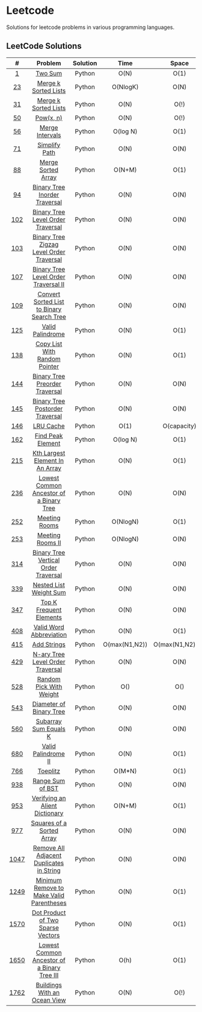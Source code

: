# Leetcode

Solutions for leetcode problems in various programming languages.

## LeetCode Solutions 

|                                         #                                          |                                                    Problem                                                    | Solution |     Time      |      Space      | Difficulty |
| :--------------------------------------------------------------------------------: | :-----------------------------------------------------------------------------------------------------------: | :------: | :-----------: | :-------------: | :--------: |
|                    [1](https://leetcode.com/problems/two-sum/)                     |                                        [Two Sum](/Python/1_Two_Sum.py)                                        |  Python  |     O(N)      |      O(1)       |    Easy    |
|             [23](https://leetcode.com/problems/merge-k-sorted-lists/)              |                          [Merge k Sorted Lists](/Python/23_Merge_k_Sorted_Lists.py)                           |  Python  |   O(NlogK)    |      O(N)       |    Hard    |
|               [31](https://leetcode.com/problems/next-permutation/)                |                           [Merge k Sorted Lists](/Python/31_Next_Permutation.py.py)                           |  Python  |     O(N)      |      O(!)       |   Medium   |
|                    [50](https://leetcode.com/problems/powx-n/)                     |                                [Pow(x, n)](/Python/31_Next_Permutation.py.py)                                 |  Python  |     O(N)      |      O(!)       |   Medium   |
|                [56](https://leetcode.com/problems/merge-intervals/)                |                                   [Merge Intervals](/Python/50_Pow(x,n).py)                                   |  Python  |   O(log N)    |      O(1)       |   Medium   |
|                 [71](https://leetcode.com/problems/simplify-path/)                 |                                 [Simplify Path](/Python/71_Simplify_Path.py)                                  |  Python  |     O(N)      |      O(N)       |   Medium   |
|              [88](https://leetcode.com/problems/merge-sorted-array/)               |                             [Merge Sorted Array](Python/88_Merge_Sorted_Array.py)                             |  Python  |    O(N+M)     |      O(1)       |    Easy    |
|         [94](https://leetcode.com/problems/binary-tree-inorder-traversal/)         |                  [Binary Tree Inorder Traversal](Python/94_Binary_Tree_Inorder_Traversal.py)                  |  Python  |     O(N)      |      O(N)       |    Easy    |
|      [102](https://leetcode.com/problems/binary-tree-level-order-traversal/)       |             [Binary Tree Level Order Traversal](/Python/102_Binary_Tree_Level_Order_Traversal.py)             |  Python  |     O(N)      |      O(N)       |    Easy    |
|   [103](https://leetcode.com/problems/binary-tree-zigzag-level-order-traversal/)   |      [Binary Tree Zigzag Level Order Traversal](/Python/103_Binary_Tree_Zigzag_Level_Order_Traversal.py)      |  Python  |     O(N)      |      O(N)       |   Medium   |
|     [107](https://leetcode.com/problems/binary-tree-level-order-traversal-ii/)     |          [Binary Tree Level Order Traversal II](/Python/107_Binary_Tree_Level_Order_Traversal_II.py)          |  Python  |     O(N)      |      O(N)       |   Medium   |
|  [109](https://leetcode.com/problems/convert-sorted-list-to-binary-search-tree/)   |     [Convert Sorted List to Binary Search Tree](/Python/109_Convert_Sorted_List_To_Binary_Search_Tree.py)     |  Python  |     O(N)      |      O(N)       |   Medium   |
|               [125](https://leetcode.com/problems/valid-palindrome/)               |                              [Valid Palindrome](/Python/125_Valid_Palindrome.py)                              |  Python  |     O(N)      |      O(1)       |    Easy    |
|        [138](https://leetcode.com/problems/copy-list-with-random-pointer/)         |                 [Copy List With Random Pointer](/Python/138_Copy_List_With_Random_Pointer.py)                 |  Python  |     O(N)      |      O(1)       |    Easy    |
|        [144](https://leetcode.com/problems/binary-tree-preorder-traversal/)        |                [Binary Tree Preorder Traversal](/Python/144_Binary_Tree_Preorder_Traversal.py)                |  Python  |     O(N)      |      O(N)       |    Easy    |
|       [145](https://leetcode.com/problems/binary-tree-postorder-traversal/)        |               [Binary Tree Postorder Traversal](/Python/145_Binary_Tree_Postorder_Traversal.py)               |  Python  |     O(N)      |      O(N)       |    Easy    |
|                  [146](https://leetcode.com/problems/lru-cache/)                   |                                     [LRU Cache](/Python/146_LRU_Cache.py)                                     |  Python  |     O(1)      |   O(capacity)   |   Medium   |
|              [162](https://leetcode.com/problems/find-peak-element/)               |                             [Find Peak Element](/Python/162_Find_Peak_Element.py)                             |  Python  |   O(log N)    |      O(1)       |   Medium   |
|       [215](https://leetcode.com/problems/kth-largest-element-in-an-array/)        |               [Kth Largest Element In An Array](/Python/215_Kth_Largest_Element_In_An_Array.py)               |  Python  |     O(N)      |      O(1)       |   Medium   |
|   [236](https://leetcode.com/problems/lowest-common-ancestor-of-a-binary-tree/)    |       [Lowest Common Ancestor of a Binary Tree](/Python/236_Lowest_Common_Ancestor_Of_A_Binary_Tree.py)       |  Python  |     O(N)      |      O(N)       |   Medium   |
|                [252](https://leetcode.com/problems/meeting-rooms/)                 |                                 [Meeting Rooms](/Python/252_Meeting_Rooms.py)                                 |  Python  |   O(NlogN)    |      O(1)       |    Easy    |
|               [253](https://leetcode.com/problems/meeting-rooms-ii/)               |                              [Meeting Rooms II](/Python/253_Meeting_Rooms_II.py)                              |  Python  |   O(NlogN)    |      O(N)       |   Medium   |
|     [314](https://leetcode.com/problems/binary-tree-vertical-order-traversal/)     |          [Binary Tree Vertical Order Traversal](/Python/314_Binary_Tree_Vertical_Order_Traversal.py)          |  Python  |     O(N)      |      O(N)       |   Medium   |
|            [339](https://leetcode.com/problems/nested-list-weight-sum/)            |                        [Nested List Weight Sum](/Python/339_Nested_List_Weight_Sum.py)                        |  Python  |     O(N)      |      O(N)       |   Medium   |
|           [347](https://leetcode.com/problems/top-k-frequent-elements/)            |                       [Top K Frequent Elements](/Python/347_Top_K_Frequent_Elements.py)                       |  Python  |     O(N)      |      O(N)       |   Medium   |
|           [408](https://leetcode.com/problems/valid-word-abbreviation/)            |                       [Valid Word Abbreviation](/Python/408_Valid_Work_Abbreviation.py)                       |  Python  |     O(N)      |      O(1)       |    Easy    |
|                 [415](https://leetcode.com/problems/add-strings/)                  |                                   [Add Strings](/Python/415_Add_Strings.py)                                   |  Python  | O(max(N1,N2)) | O(max(N1,N2)+1) |    Easy    |
|       [429](https://leetcode.com/problems/n-ary-tree-level-order-traversal/)       |              [N-ary Tree Level Order Traversal](/Python/429_N-ary_Tree_LeveL_Order_Traversal.py)              |  Python  |     O(N)      |      O(N)       |   Medium   |
|           [528](https://leetcode.com/problems/random-pick-with-weight/)            |                       [Random Pick With Weight](/Python/528_Random_Pick_With_Weight.py)                       |  Python  |      O()      |       O()       |   Medium   |
|           [543](https://leetcode.com/problems/diameter-of-binary-tree/)            |                       [Diameter of Binary Tree](/Python/543_Diameter_Of_Binary_Tree.py)                       |  Python  |     O(N)      |      O(N)       |    Easy    |
|            [560](https://leetcode.com/problems/subarray-sum-equals-k/)             |                         [Subarray Sum Equals K](/Python/560_Subarray_Sum_Equals_K.py)                         |  Python  |     O(N)      |      O(N)       |   Medium   |
|             [680](https://leetcode.com/problems/valid-palindrome-ii/)              |                           [Valid Palindrome II](/Python/680_Valid_Palindrome_II.py)                           |  Python  |     O(N)      |      O(1)       |    Easy    |
|               [766](https://leetcode.com/problems/toeplitz-matrix/)                |                                  [Toeplitz](/Python/766_Toeplitz_Matrix.py)                                   |  Python  |    O(M*N)     |      O(1)       |    Easy    |
|               [938](https://leetcode.com/problems/range-sum-of-bst/)               |                              [Range Sum of BST](/Python/938_Range_Sum_of_BST.py)                              |  Python  |     O(N)      |      O(N)       |    Easy    |
|        [953](https://leetcode.com/problems/verifying-an-alien-dictionary/)         |                [Verifying an Alient Dictionary](/Python/953_Verifying_An_Alient_Dictionary.py)                |  Python  |    O(N+M)     |      O(1)       |    Easy    |
|          [977](https://leetcode.com/problems/squares-of-a-sorted-array/)           |                     [Squares of a Sorted Array](/Python/977_Squares_Of_A_Sorted_Array.py)                     |  Python  |     O(N)      |      O(N)       |    Easy    |
|  [1047](https://leetcode.com/problems/remove-all-adjacent-duplicates-in-string/)   |     [Remove All Adjacent Duplicates in String](/Python/1047_Remove_All_Adjacent_Duplicates_In_String.py)      |  Python  |     O(N)      |      O(N)       |    Easy    |
|  [1249](https://leetcode.com/problems/minimum-remove-to-make-valid-parentheses/)   |     [Minimum Remove to Make Valid Parentheses](/Python/1249_Minimum_Remove_to_Make_Valid_Parentheses.py)      |  Python  |     O(N)      |      O(1)       |   Medium   |
|      [1570](https://leetcode.com/problems/dot-product-of-two-sparse-vectors/)      |            [Dot Product of Two Sparse Vectors](/Python/1570_Dot_Product_of_Two_Sparse_Vectors.py)             |  Python  |     O(N)      |      O(1)       |   Medium   |
| [1650](https://leetcode.com/problems/lowest-common-ancestor-of-a-binary-tree-iii/) | [Lowest Common Ancestor of a Binary Tree III](/Python/1650_Lowest_Common_Ancestor_Of_A_Binary_Tree_III.py.py) |  Python  |     O(h)      |      O(1)       |   Medium   |
|        [1762](https://leetcode.com/problems/buildings-with-an-ocean-view/)         |                [Buildings With an Ocean View](/Python/1762_Buildings_With_An_Ocean_View.py.py)                |  Python  |     O(N)      |      O(!)       |   Medium   |
